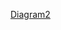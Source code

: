 [Diagram2](https://user-images.githubusercontent.com/62200264/143274917-4862278b-dcb3-4ebe-a6f9-8aa807b7b1a6.jpg)
